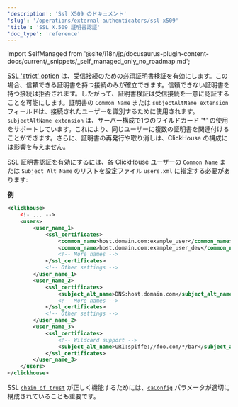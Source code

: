 ```yaml
---
'description': 'Ssl X509 のドキュメント'
'slug': '/operations/external-authenticators/ssl-x509'
'title': 'SSL X.509 証明書認証'
'doc_type': 'reference'
---
```


import SelfManaged from '@site/i18n/jp/docusaurus-plugin-content-docs/current/_snippets/_self_managed_only_no_roadmap.md';

<SelfManaged />

[SSL 'strict' option](../server-configuration-parameters/settings.md#openssl) は、受信接続のための必須証明書検証を有効にします。この場合、信頼できる証明書を持つ接続のみが確立できます。信頼できない証明書を持つ接続は拒否されます。したがって、証明書検証は受信接続を一意に認証することを可能にします。証明書の `Common Name` または `subjectAltName extension` フィールドは、接続されたユーザーを識別するために使用されます。`subjectAltName extension` は、サーバー構成で1つのワイルドカード '*' の使用をサポートしています。これにより、同じユーザーに複数の証明書を関連付けることができます。さらに、証明書の再発行や取り消しは、ClickHouse の構成には影響を与えません。

SSL 証明書認証を有効にするには、各 ClickHouse ユーザーの `Common Name` または `Subject Alt Name` のリストを設定ファイル `users.xml` に指定する必要があります:

**例**
```xml
<clickhouse>
    <!- ... -->
    <users>
        <user_name_1>
            <ssl_certificates>
                <common_name>host.domain.com:example_user</common_name>
                <common_name>host.domain.com:example_user_dev</common_name>
                <!-- More names -->
            </ssl_certificates>
            <!-- Other settings -->
        </user_name_1>
        <user_name_2>
            <ssl_certificates>
                <subject_alt_name>DNS:host.domain.com</subject_alt_name>
                <!-- More names -->
            </ssl_certificates>
            <!-- Other settings -->
        </user_name_2>
        <user_name_3>
            <ssl_certificates>
                <!-- Wildcard support -->
                <subject_alt_name>URI:spiffe://foo.com/*/bar</subject_alt_name>
            </ssl_certificates>
        </user_name_3>
    </users>
</clickhouse>
```

SSL [`chain of trust`](https://en.wikipedia.org/wiki/Chain_of_trust) が正しく機能するためには、[`caConfig`](../server-configuration-parameters/settings.md#openssl) パラメータが適切に構成されていることも重要です。

